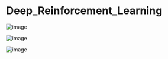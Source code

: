 # Deep_Reinforcement_Learning
![image](https://user-images.githubusercontent.com/56186644/192434699-42d9036b-7703-4e38-91c7-fa992c75d6a0.png)

![image](https://user-images.githubusercontent.com/56186644/192434779-86c3f842-8af7-4be2-a3f1-0be2c06caa36.png)

![image](https://user-images.githubusercontent.com/56186644/192434793-9319ad96-f184-412a-96e7-b4919a95c90f.png)
